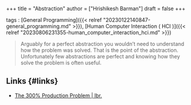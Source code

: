 +++
title = "Abstraction"
author = ["Hrishikesh Barman"]
draft = false
+++

tags
: [General Programming]({{< relref "20230122140847-general_programming.md" >}}), [Human Computer Interaction ( HCI )]({{< relref "20230806231355-human_computer_interaction_hci.md" >}})

> Arguably for a perfect abstraction you wouldn’t need to understand how the problem was solved. That is the point of the abstraction. Unfortunately few abstractions are perfect and knowing how they solve the problem is often useful.


## Links {#links}

-   [The 300% Production Problem | lbr.](https://leebriggs.co.uk/blog/2023/09/28/300_percent_problem)
